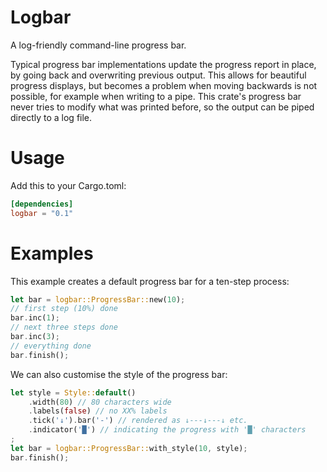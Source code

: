 # Logbar

A log-friendly command-line progress bar.

Typical progress bar implementations update the progress report in
place, by going back and overwriting previous output. This allows for
beautiful progress displays, but becomes a problem when moving backwards
is not possible, for example when writing to a pipe. This crate's
progress bar never tries to modify what was printed before, so the
output can be piped directly to a log file.

# Usage

Add this to your Cargo.toml:

```toml
[dependencies]
logbar = "0.1"
```

# Examples


This example creates a default progress bar for a ten-step process:
```rust
let bar = logbar::ProgressBar::new(10);
// first step (10%) done
bar.inc(1);
// next three steps done
bar.inc(3);
// everything done
bar.finish();
```

We can also customise the style of the progress bar:
```rust
let style = Style::default()
    .width(80) // 80 characters wide
    .labels(false) // no XX% labels
    .tick('↓').bar('-') // rendered as ↓---↓---↓ etc.
    .indicator('█') // indicating the progress with '█' characters
;
let bar = logbar::ProgressBar::with_style(10, style);
bar.finish();
```
